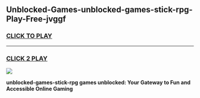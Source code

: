 
## Unblocked-Games-unblocked-games-stick-rpg-Play-Free-jvggf
<h3>
<a href="https://premium76.site?title=unblocked-games-stick-rpg&ref=18A1">CLICK TO PLAY</a></h3>
<hr>

<h3>
<a href="https://premium76.site?title=unblocked-games-stick-rpg&ref=18A1">CLICK 2 PLAY</a>
  
</h3>

<a href="https://premium76.site?title=unblocked-games-stick-rpg&ref=18A1"><img src="https://clearcache.store/games.png"></a>


**unblocked-games-stick-rpg games unblocked: Your Gateway to Fun and Accessible Online Gaming**
